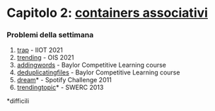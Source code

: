 # Capitolo 2: [containers associativi](https://docs.google.com/presentation/d/1rD0LRZbhHGXcQ1dewmQvlwltaKNt-kmYgQguskiqY14/edit?usp=sharing)


### Problemi della settimana

1. [trap](https://training.olinfo.it/#/task/itoi_trap/statement "oii") - IIOT 2021
2. [trending](https://training.olinfo.it/#/task/ois_trending/statement "oii") - OIS 2021
3. [addingwords](https://open.kattis.com/problems/addingwords "kattis") - Baylor Competitive Learning course
4. [deduplicatingfiles](https://open.kattis.com/problems/deduplicatingfiles "kattis") - Baylor Competitive Learning course
5. [dream](https://open.kattis.com/problems/dream "kattis")* - Spotify Challenge 2011
6. [trendingtopic](https://open.kattis.com/problems/trendingtopic "kattis")* - SWERC 2013


*difficili

